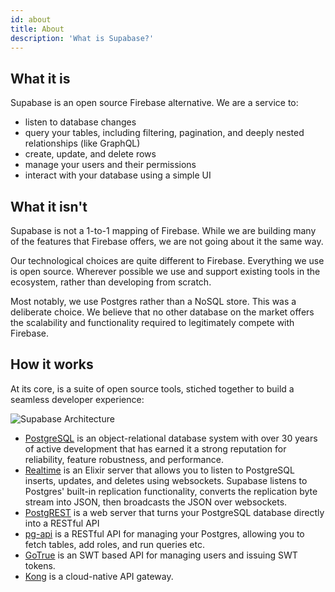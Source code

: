 ```yaml
---
id: about
title: About
description: 'What is Supabase?'
---
```


## What it is

Supabase is an open source Firebase alternative. We are a service to:

- listen to database changes 
- query your tables, including filtering, pagination, and deeply nested relationships (like GraphQL)
- create, update, and delete rows
- manage your users and their permissions
- interact with your database using a simple UI


## What it isn't

Supabase is not a 1-to-1 mapping of Firebase. While we are building many of the features that Firebase offers, we are not going about it the same way. 

Our technological choices are quite different to Firebase. Everything we use is open source. Wherever possible we use and support existing tools in the ecosystem, rather than developing from scratch.

Most notably, we use Postgres rather than a NoSQL store. This was a deliberate choice. We believe that no other database on the market offers the scalability and functionality required to legitimately compete with Firebase. 

## How it works 

At its core, is a suite of open source tools, stiched together to build a seamless developer experience:

![Supabase Architecture](/img/supabase-architecture.png)

- [PostgreSQL](https://www.postgresql.org/) is an object-relational database system with over 30 years of active development that has earned it a strong reputation for reliability, feature robustness, and performance.
- [Realtime](https://github.com/supabase/realtime) is an Elixir server that allows you to listen to PostgreSQL inserts, updates, and deletes using websockets. Supabase listens to Postgres' built-in replication functionality, converts the replication byte stream into JSON, then broadcasts the JSON over websockets. 
- [PostgREST](http://postgrest.org/) is a web server that turns your PostgreSQL database directly into a RESTful API
- [pg-api](https://github.com/supabase/pg-api) is a RESTful API for managing your Postgres, allowing you to fetch tables, add roles, and run queries etc.
- [GoTrue](https://github.com/netlify/gotrue) is an SWT based API for managing users and issuing SWT tokens.
- [Kong](https://github.com/Kong/kong) is a cloud-native API gateway.


